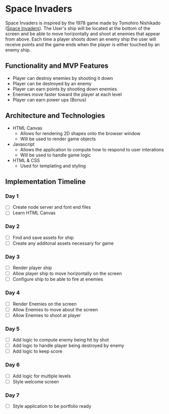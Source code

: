 # Space Invaders

Space Invaders is inspired by the 1978 game made by Tomohiro Nishikado ([Space Invaders](https://en.wikipedia.org/wiki/Space_Invaders)).  The User's ship will be located at the bottom of the screen and be able to move horizontally and shoot at enemies that appear from above.  Each time a player shoots down an enemy ship the user will receive points and the game ends when the player is either touched by an enemy ship.

## Functionality and MVP Features

- Player can destroy enemies by shooting it down
- Player can be destroyed by an enemy
- Player can earn points by shooting down enemies
- Enemies move faster toward the player at each level
- Player can earn power ups (Bonus)

## Architecture and Technologies
- HTML Canvas
  - Allows for rendering 2D shapes onto the browser window
  - Will be used to render game objects
- Javascript
  - Allows the application to compute how to respond to user interations
  - Will be used to handle game logic
- HTML & CSS
  - Used for templating and styling

## Implementation Timeline

### Day 1
- [ ] Create node server and font end files
- [ ] Learn HTML Canvas

### Day 2
- [ ] Find and save assets for ship
- [ ] Create any additonal assets necessary for game

### Day 3
- [ ] Render player ship
- [ ] Allow player ship to move horizontally on the screen
- [ ] Configure ship to be able to fire at enemies

### Day 4
- [ ] Render Enemies on the screen
- [ ] Allow Enemies to move about the screen
- [ ] Allow Enemies to shoot at player

### Day 5
- [ ] Add logic to compute enemy being hit by shot
- [ ] Add logic to handle player being destroyed by enemy
- [ ] Add logic to keep score

### Day 6
- [ ] Add logic for multiple levels
- [ ] Style welcome screen

### Day 7
- [ ] Style application to be portfolio ready